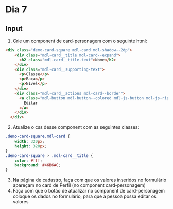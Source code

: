 # Dia 7

## Input

1. Crie um component de card-personagem com o seguinte html:
```html
<div class="demo-card-square mdl-card mdl-shadow--2dp">
    <div class="mdl-card__title mdl-card--expand">
      <h2 class="mdl-card__title-text">Nome</h2>
    </div>
    <div class="mdl-card__supporting-text">
      <p>Classe</p>
      <p>Raça</p>
      <p>Nível</p>
    </div>
    <div class="mdl-card__actions mdl-card--border">
      <a class="mdl-button mdl-button--colored mdl-js-button mdl-js-ripple-effect">
        Editar
      </a>
    </div>
  </div>
```
2. Atualize o css desse component com as seguintes classes:
```css
.demo-card-square.mdl-card {
    width: 320px;
    height: 320px;
}
.demo-card-square > .mdl-card__title {
    color: #fff;
    background: #46B6AC;
}
```
3. Na página de cadastro, faça com que os valores inseridos no formulário apareçam no card de Perfil (no component card-personagem)
4. Faça com que o botão de atualizar no component de card-personagem coloque os dados no formulário, para que a pessoa possa editar os valores